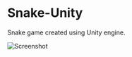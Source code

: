 # Snake-Unity
Snake game created using Unity engine.

![Screenshot](https://github.com/dzduniak/Snake-Unity/raw/master/Screenshot.png)

